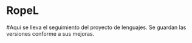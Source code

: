 # RopeL
#Aqui se lleva el seguimiento del proyecto de lenguajes. Se guardan las versiones conforme a sus mejoras.
